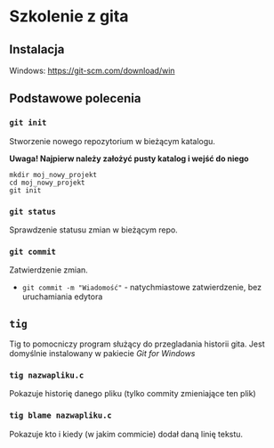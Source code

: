 # Szkolenie z gita

## Instalacja

Windows: <https://git-scm.com/download/win>

## Podstawowe polecenia

### `git init`

Stworzenie nowego repozytorium w bieżącym katalogu.

**Uwaga! Najpierw należy założyć pusty katalog i wejść do niego**

```
mkdir moj_nowy_projekt
cd moj_nowy_projekt
git init
```

### `git status`

Sprawdzenie statusu zmian w bieżącym repo.

### `git commit`

Zatwierdzenie zmian.

- `git commit -m "Wiadomość"` - natychmiastowe zatwierdzenie, bez uruchamiania edytora

## `tig`

Tig to pomocniczy program służący do przegladania historii gita. Jest domyślnie instalowany w pakiecie *Git for Windows*

### `tig nazwapliku.c`

Pokazuje historię danego pliku (tylko commity zmieniające ten plik)

### `tig blame nazwapliku.c`

Pokazuje kto i kiedy (w jakim commicie) dodał daną linię tekstu.
